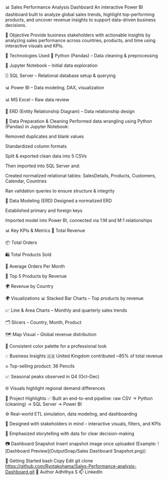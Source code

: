 📊 Sales Performance Analysis Dashboard
An interactive Power BI dashboard built to analyze global sales trends, highlight top-performing products, and uncover revenue insights to support data-driven business decisions.

🎯 Objective
Provide business stakeholders with actionable insights by analyzing sales performance across countries, products, and time using interactive visuals and KPIs.

🧰 Technologies Used
🐍 Python (Pandas) – Data cleaning & preprocessing

📓 Jupyter Notebook – Initial data exploration

🗄️ SQL Server – Relational database setup & querying

📊 Power BI – Data modeling, DAX, visualization

📊 MS Excel – Raw data review

🧩 ERD (Entity Relationship Diagram) – Data relationship design

🧹 Data Preparation & Cleaning
Performed data wrangling using Python (Pandas) in Jupyter Notebook:

Removed duplicates and blank values

Standardized column formats

Split & exported clean data into 5 CSVs

Then imported into SQL Server and:

Created normalized relational tables:
SalesDetails, Products, Customers, Calendar, Countries

Ran validation queries to ensure structure & integrity

🧱 Data Modeling (ERD)
Designed a normalized ERD

Established primary and foreign keys

Imported model into Power BI, connected via 1:M and M:1 relationships

📊 Key KPIs & Metrics
🧾 Total Revenue

📦 Total Orders

🛍️ Total Products Sold

📆 Average Orders Per Month

🎯 Top 5 Products by Revenue

🌍 Revenue by Country

🌍 Visualizations
📊 Stacked Bar Charts – Top products by revenue

📈 Line & Area Charts – Monthly and quarterly sales trends

🗂️ Slicers – Country, Month, Product

🗺️ Map Visual – Global revenue distribution

🎨 Consistent color palette for a professional look

💡 Business Insights
🇬🇧 United Kingdom contributed ~85% of total revenue

🔝 Top-selling product: 36 Pencils

📈 Seasonal peaks observed in Q4 (Oct–Dec)

🌐 Visuals highlight regional demand differences

📌 Project Highlights
✅ Built an end-to-end pipeline: raw CSV → Python (cleaning) → SQL Server → Power BI

⚙️ Real-world ETL simulation, data modeling, and dashboarding

📢 Designed with stakeholders in mind – interactive visuals, filters, and KPIs

🎯 Emphasized storytelling with data for clear decision-making

📷 Dashboard Snapshot
Insert snapshot image once uploaded
(Example: ![Dashboard Preview](OutputSnap/Sales Dashboard Snapshot.png))

🚀 Getting Started
bash
Copy
Edit
git clone https://github.com/Ryotakohama/Sales-Performance-analysis-Dashboard.git
👤 Author
Adhithya S
📫 LinkedIn
